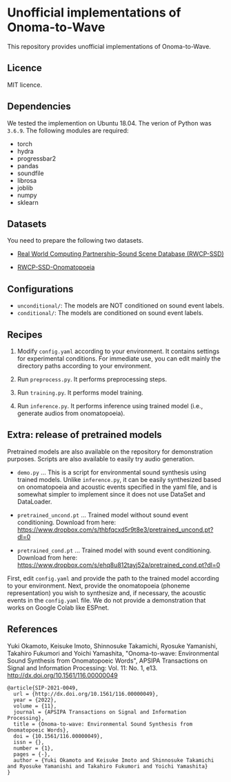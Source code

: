 # Unofficial implementations of Onoma-to-Wave
This repository provides unofficial implementations of Onoma-to-Wave.

## Licence
MIT licence.

## Dependencies
We tested the implemention on Ubuntu 18.04. The verion of Python was `3.6.9`. The following modules are required:

- torch
- hydra
- progressbar2
- pandas
- soundfile
- librosa
- joblib
- numpy
- sklearn

## Datasets
You need to prepare the following two datasets.

   - [Real World Computing Partnership-Sound Scene Database (RWCP-SSD)](http://research.nii.ac.jp/src/en/RWCP-SSD.html)

   - [RWCP-SSD-Onomatopoeia](https://github.com/KeisukeImoto/RWCPSSD_Onomatopoeia)

## Configurations
- `unconditional/`: The models are NOT conditioned on sound event labels.
- `conditional/`:  The models are conditioned on sound event labels.


## Recipes
1. Modify `config.yaml` according to your environment. It contains settings for experimental conditions. For immediate use, you can edit mainly the directory paths according to your environment.

2. Run `preprocess.py`. It performs preprocessing steps.

3. Run `training.py`. It performs model training.

4. Run `inference.py`. It performs inference using trained model (i.e., generate audios from onomatopoeia).
    
## Extra: release of pretrained models
   
Pretrained models are also available on the repository for demonstration purposes. Scripts are also available to easily try audio generation.

- `demo.py` ... This is a script for environmental sound synthesis using trained models. Unlike `inference.py`, it can be easily synthesized based on onomatopoeia and acoustic events specified in the yaml file, and is somewhat simpler to implement since it does not use DataSet and DataLoader.

- `pretrained_uncond.pt` ... Trained model without sound event conditioning. Download from here: https://www.dropbox.com/s/thbfqcxd5r9t8e3/pretrained_uncond.pt?dl=0

- `pretrained_cond.pt` ... Trained model with sound event conditioning. Download from here: https://www.dropbox.com/s/ehq8u812tayj52a/pretrained_cond.pt?dl=0

First, edit `config.yaml` and provide the path to the trained model according to your environment. Next, provide the onomatopoeia (phoneme representation) you wish to synthesize and, if necessary, the acoustic events in the `config.yaml` file. We do not provide a demonstration that works on Google Colab like ESPnet.
  
## References

Yuki Okamoto, Keisuke Imoto, Shinnosuke Takamichi, Ryosuke Yamanishi, Takahiro Fukumori and Yoichi Yamashita, 
"Onoma-to-wave: Environmental Sound Synthesis from Onomatopoeic Words", 
APSIPA Transactions on Signal and Information Processing: Vol. 11: No. 1, e13. http://dx.doi.org/10.1561/116.00000049
```
@article{SIP-2021-0049,
  url = {http://dx.doi.org/10.1561/116.00000049},
  year = {2022},
  volume = {11},
  journal = {APSIPA Transactions on Signal and Information Processing},
  title = {Onoma-to-wave: Environmental Sound Synthesis from Onomatopoeic Words},
  doi = {10.1561/116.00000049},
  issn = {},
  number = {1},
  pages = {-},
  author = {Yuki Okamoto and Keisuke Imoto and Shinnosuke Takamichi and Ryosuke Yamanishi and Takahiro Fukumori and Yoichi Yamashita}
}
```
